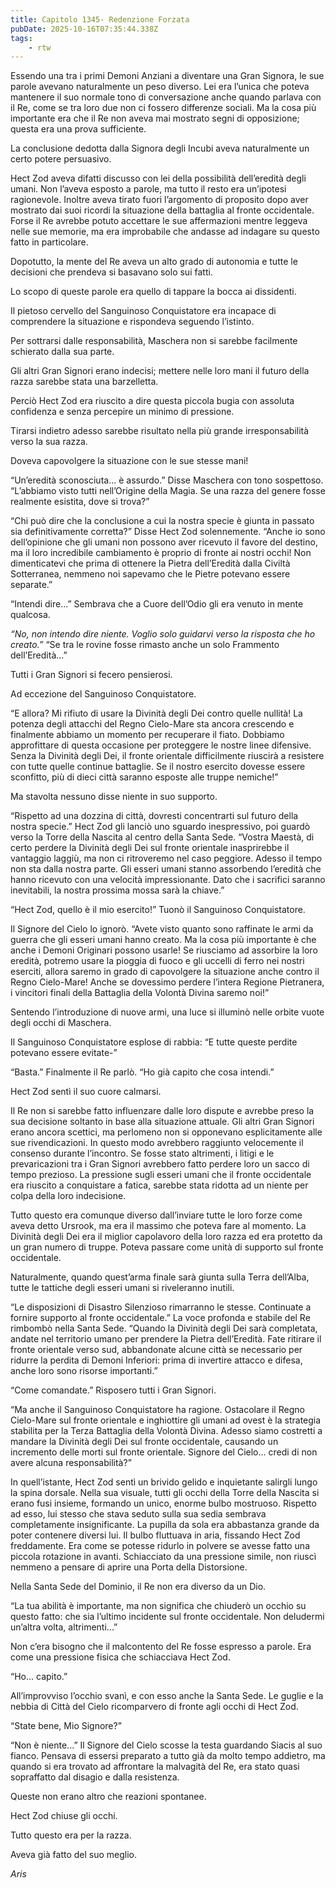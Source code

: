 ```yaml
---
title: Capitolo 1345- Redenzione Forzata
pubDate: 2025-10-16T07:35:44.338Z
tags:
    - rtw
---
```



Essendo una tra i primi Demoni Anziani a diventare una Gran Signora, le sue parole avevano naturalmente un peso diverso. Lei era l’unica che poteva mantenere il suo normale tono di conversazione anche quando parlava con il Re, come se tra loro due non ci fossero differenze sociali. Ma la cosa più importante era che il Re non aveva mai mostrato segni di opposizione; questa era una prova sufficiente.


La conclusione dedotta dalla Signora degli Incubi aveva naturalmente un certo potere persuasivo.


Hect Zod aveva difatti discusso con lei della possibilità dell’eredità degli umani. Non l’aveva esposto a parole, ma tutto il resto era un’ipotesi ragionevole. Inoltre aveva tirato fuori l’argomento di proposito dopo aver mostrato dai suoi ricordi la situazione della battaglia al fronte occidentale. Forse il Re avrebbe potuto accettare le sue affermazioni mentre leggeva nelle sue memorie, ma era improbabile che andasse ad indagare su questo fatto in particolare.


Dopotutto, la mente del Re aveva un alto grado di autonomia e tutte le decisioni che prendeva si basavano solo sui fatti.


Lo scopo di queste parole era quello di tappare la bocca ai dissidenti.


Il pietoso cervello del Sanguinoso Conquistatore era incapace di comprendere la situazione e rispondeva seguendo l’istinto.


Per sottrarsi dalle responsabilità, Maschera non si sarebbe facilmente schierato dalla sua parte.


Gli altri Gran Signori erano indecisi; mettere nelle loro mani il futuro della razza sarebbe stata una barzelletta.


Perciò Hect Zod era riuscito a dire questa piccola bugia con assoluta confidenza e senza percepire un minimo di pressione.


Tirarsi indietro adesso sarebbe risultato nella più grande irresponsabilità verso la sua razza.


Doveva capovolgere la situazione con le sue stesse mani!


“Un’eredità sconosciuta... è assurdo.” Disse Maschera con tono sospettoso. “L’abbiamo visto tutti nell’Origine della Magia. Se una razza del genere fosse realmente esistita, dove si trova?”


“Chi può dire che la conclusione a cui la nostra specie è giunta in passato sia definitivamente corretta?” Disse Hect Zod solennemente. “Anche io sono dell’opinione che gli umani non possono aver ricevuto il favore del destino, ma il loro incredibile cambiamento è proprio di fronte ai nostri occhi! Non dimenticatevi che prima di ottenere la Pietra dell’Eredità dalla Civiltà Sotterranea, nemmeno noi sapevamo che le Pietre potevano essere separate.”


“Intendi dire...” Sembrava che a Cuore dell’Odio gli era venuto in mente qualcosa.


<em>“No, non intendo dire niente. Voglio solo guidarvi verso la risposta che ho creato.” </em>“Se tra le rovine fosse rimasto anche un solo Frammento dell’Eredità...”


Tutti i Gran Signori si fecero pensierosi.


Ad eccezione del Sanguinoso Conquistatore.


“E allora? Mi rifiuto di usare la Divinità degli Dei contro quelle nullità! La potenza degli attacchi del Regno Cielo-Mare sta ancora crescendo e finalmente abbiamo un momento per recuperare il fiato. Dobbiamo approfittare di questa occasione per proteggere le nostre linee difensive. Senza la Divinità degli Dei, il fronte orientale difficilmente riuscirà a resistere con tutte quelle continue battaglie. Se il nostro esercito dovesse essere sconfitto, più di dieci città saranno esposte alle truppe nemiche!”


Ma stavolta nessuno disse niente in suo supporto.


“Rispetto ad una dozzina di città, dovresti concentrarti sul futuro della nostra specie.” Hect Zod gli lanciò uno sguardo inespressivo, poi guardò verso la Torre della Nascita al centro della Santa Sede. “Vostra Maestà, di certo perdere la Divinità degli Dei sul fronte orientale inasprirebbe il vantaggio laggiù, ma non ci ritroveremo nel caso peggiore. Adesso il tempo non sta dalla nostra parte. Gli esseri umani stanno assorbendo l’eredità che hanno ricevuto con una velocità impressionante. Dato che i sacrifici saranno inevitabili, la nostra prossima mossa sarà la chiave.”


“Hect Zod, quello è il mio esercito!” Tuonò il Sanguinoso Conquistatore.


Il Signore del Cielo lo ignorò. “Avete visto quanto sono raffinate le armi da guerra che gli esseri umani hanno creato. Ma la cosa più importante è che anche i Demoni Originari possono usarle! Se riusciamo ad assorbire la loro eredità, potremo usare la pioggia di fuoco e gli uccelli di ferro nei nostri eserciti, allora saremo in grado di capovolgere la situazione anche contro il Regno Cielo-Mare! Anche se dovessimo perdere l’intera Regione Pietranera, i vincitori finali della Battaglia della Volontà Divina saremo noi!”


Sentendo l’introduzione di nuove armi, una luce si illuminò nelle orbite vuote degli occhi di Maschera.


Il Sanguinoso Conquistatore esplose di rabbia: “E tutte queste perdite potevano essere evitate-”


“Basta.” Finalmente il Re parlò. “Ho già capito che cosa intendi.”


Hect Zod sentì il suo cuore calmarsi.


Il Re non si sarebbe fatto influenzare dalle loro dispute e avrebbe preso la sua decisione soltanto in base alla situazione attuale. Gli altri Gran Signori erano ancora scettici, ma perlomeno non si opponevano esplicitamente alle sue rivendicazioni. In questo modo avrebbero raggiunto velocemente il consenso durante l’incontro. Se fosse stato altrimenti, i litigi e le prevaricazioni tra i Gran Signori avrebbero fatto perdere loro un sacco di tempo prezioso. La pressione sugli esseri umani che il fronte occidentale era riuscito a conquistare a fatica, sarebbe stata ridotta ad un niente per colpa della loro indecisione.


Tutto questo era comunque diverso dall’inviare tutte le loro forze come aveva detto Ursrook, ma era il massimo che poteva fare al momento. La Divinità degli Dei era il miglior capolavoro della loro razza ed era protetto da un gran numero di truppe. Poteva passare come unità di supporto sul fronte occidentale.


Naturalmente, quando quest’arma finale sarà giunta sulla Terra dell’Alba, tutte le tattiche degli esseri umani si riveleranno inutili.


“Le disposizioni di Disastro Silenzioso rimarranno le stesse. Continuate a fornire supporto al fronte occidentale.” La voce profonda e stabile del Re rimbombò nella Santa Sede. “Quando la Divinità degli Dei sarà completata, andate nel territorio umano per prendere la Pietra dell’Eredità. Fate ritirare il fronte orientale verso sud, abbandonate alcune città se necessario per ridurre la perdita di Demoni Inferiori: prima di invertire attacco e difesa, anche loro sono risorse importanti.”


“Come comandate.” Risposero tutti i Gran Signori.


“Ma anche il Sanguinoso Conquistatore ha ragione. Ostacolare il Regno Cielo-Mare sul fronte orientale e inghiottire gli umani ad ovest è la strategia stabilita per la Terza Battaglia della Volontà Divina. Adesso siamo costretti a mandare la Divinità degli Dei sul fronte occidentale, causando un incremento delle morti sul fronte orientale. Signore del Cielo... credi di non avere alcuna responsabilità?”


In quell’istante, Hect Zod sentì un brivido gelido e inquietante salirgli lungo la spina dorsale. Nella sua visuale, tutti gli occhi della Torre della Nascita si erano fusi insieme, formando un unico, enorme bulbo mostruoso. Rispetto ad esso, lui stesso che stava seduto sulla sua sedia sembrava completamente insignificante. La pupilla da sola era abbastanza grande da poter contenere diversi lui. Il bulbo fluttuava in aria, fissando Hect Zod freddamente. Era come se potesse ridurlo in polvere se avesse fatto una piccola rotazione in avanti. Schiacciato da una pressione simile, non riuscì nemmeno a pensare di aprire una Porta della Distorsione.


Nella Santa Sede del Dominio, il Re non era diverso da un Dio.


“La tua abilità è importante, ma non significa che chiuderò un occhio su questo fatto: che sia l’ultimo incidente sul fronte occidentale. Non deludermi un’altra volta, altrimenti...”


Non c’era bisogno che il malcontento del Re fosse espresso a parole. Era come una pressione fisica che schiacciava Hect Zod.


“Ho... capito.”


All’improvviso l’occhio svanì, e con esso anche la Santa Sede. Le guglie e la nebbia di Città del Cielo ricomparvero di fronte agli occhi di Hect Zod.


“State bene, Mio Signore?”


“Non è niente...” Il Signore del Cielo scosse la testa guardando Siacis al suo fianco. Pensava di essersi preparato a tutto già da molto tempo addietro, ma quando si era trovato ad affrontare la malvagità del Re, era stato quasi sopraffatto dal disagio e dalla resistenza.


Queste non erano altro che reazioni spontanee.


Hect Zod chiuse gli occhi.


Tutto questo era per la razza.


Aveva già fatto del suo meglio.






<em>Aris</em>
                                


                                



